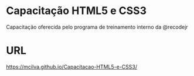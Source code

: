 # Capacitação HTML5 e CSS3
Capacitação oferecida pelo programa de treinamento interno da @recodejr

# URL
https://mcilva.github.io/Capacitacao-HTML5-e-CSS3/
